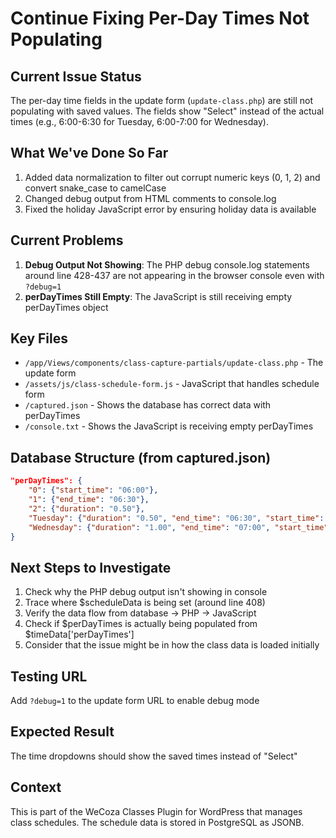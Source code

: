 # Continue Fixing Per-Day Times Not Populating

## Current Issue Status
The per-day time fields in the update form (`update-class.php`) are still not populating with saved values. The fields show "Select" instead of the actual times (e.g., 6:00-6:30 for Tuesday, 6:00-7:00 for Wednesday).

## What We've Done So Far
1. Added data normalization to filter out corrupt numeric keys (0, 1, 2) and convert snake_case to camelCase
2. Changed debug output from HTML comments to console.log 
3. Fixed the holiday JavaScript error by ensuring holiday data is available

## Current Problems
1. **Debug Output Not Showing**: The PHP debug console.log statements around line 428-437 are not appearing in the browser console even with `?debug=1`
2. **perDayTimes Still Empty**: The JavaScript is still receiving empty perDayTimes object

## Key Files
- `/app/Views/components/class-capture-partials/update-class.php` - The update form
- `/assets/js/class-schedule-form.js` - JavaScript that handles schedule form
- `/captured.json` - Shows the database has correct data with perDayTimes
- `/console.txt` - Shows the JavaScript is receiving empty perDayTimes

## Database Structure (from captured.json)
```json
"perDayTimes": {
    "0": {"start_time": "06:00"},
    "1": {"end_time": "06:30"},
    "2": {"duration": "0.50"},
    "Tuesday": {"duration": "0.50", "end_time": "06:30", "start_time": "06:00"},
    "Wednesday": {"duration": "1.00", "end_time": "07:00", "start_time": "06:00"}
}
```

## Next Steps to Investigate
1. Check why the PHP debug output isn't showing in console
2. Trace where $scheduleData is being set (around line 408)
3. Verify the data flow from database -> PHP -> JavaScript
4. Check if $perDayTimes is actually being populated from $timeData['perDayTimes']
5. Consider that the issue might be in how the class data is loaded initially

## Testing URL
Add `?debug=1` to the update form URL to enable debug mode

## Expected Result
The time dropdowns should show the saved times instead of "Select"

## Context
This is part of the WeCoza Classes Plugin for WordPress that manages class schedules. The schedule data is stored in PostgreSQL as JSONB.